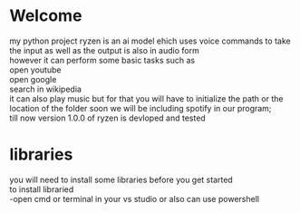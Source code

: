 # Welcome
my python project ryzen is an ai model ehich uses voice commands to take the input as well as the output is also in audio form<br />
however it can perform some basic tasks such as<br />
open youtube<br />
open google<br />
search in wikipedia<br />
it can also play music but for that you will have to initialize the path or the location of the folder soon we will be including spotify in our program;<br />
till now version 1.0.0 of ryzen is devloped and tested


# libraries
you will need to install some libraries before you get started<br />
to install libraried<br />
-open cmd or terminal in your vs studio or also can use powershell

